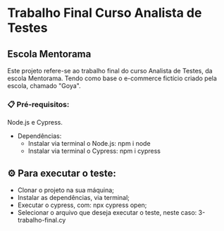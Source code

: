 # Trabalho Final Curso Analista de Testes
## Escola Mentorama
Este projeto refere-se ao trabalho final do curso Analista de Testes, da escola Mentorama.
Tendo como base o e-commerce fictício criado pela escola, chamado "Goya".

### 📋 Pré-requisitos:
Node.js e Cypress.

- Dependências: 
  - Instalar via terminal o Node.js:
npm i node
  - Instalar via terminal o Cypress:
npm i cypress

## ⚙️ Para executar o teste:
- Clonar o projeto na sua máquina;
- Instalar as dependências, via terminal;
- Executar o cypress, com: npx cypress open;
- Selecionar o arquivo que deseja executar o teste, neste caso: 3-trabalho-final.cy

  
